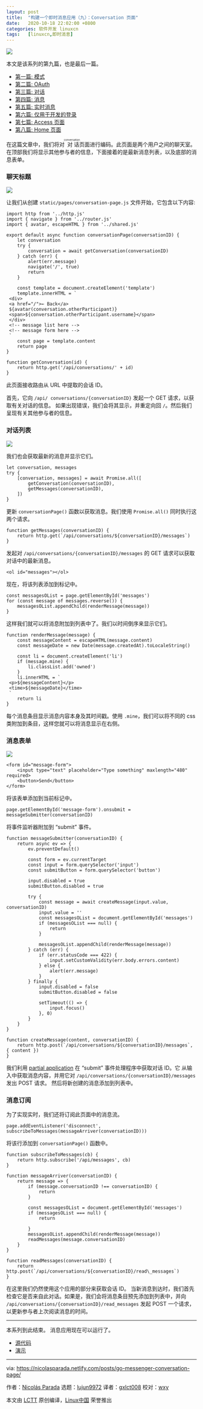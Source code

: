 ```yaml
---
layout: post
title:	"构建一个即时消息应用（九）：Conversation 页面"
date:	2020-10-18 22:02:00 +0800 
categories:	软件开发 linuxcn 
tags:	[linuxcn,即时消息]
---
```



![](/Asserts/Images/album/202010/15/220239arr978u7t7oulv73.jpg)


本文是该系列的第九篇，也是最后一篇。


* [第一篇: 模式](/article-11396-1.html)
* [第二篇: OAuth](/article-11510-1.html)
* [第三篇: 对话](/article-12056-1.html)
* [第四篇: 消息](/article-12680-1.html)
* [第五篇: 实时消息](/article-12685-1.html)
* [第六篇: 仅用于开发的登录](/article-12692-1.html)
* [第七篇: Access 页面](/article-12704-1.html)
* [第八篇: Home 页面](/article-12722-1.html)


在这篇文章中，我们将对<ruby> 对话 <rt>  conversation </rt></ruby>页面进行编码。此页面是两个用户之间的聊天室。在顶部我们将显示其他参与者的信息，下面接着的是最新消息列表，以及底部的消息表单。


### 聊天标题


![](/Asserts/Images/album/202010/15/220257j3897b37l238x33b.png)


让我们从创建 `static/pages/conversation-page.js` 文件开始，它包含以下内容:



```
import http from '../http.js'
import { navigate } from '../router.js'
import { avatar, escapeHTML } from '../shared.js'

export default async function conversationPage(conversationID) {
    let conversation
    try {
        conversation = await getConversation(conversationID)
    } catch (err) {
        alert(err.message)
        navigate('/', true)
        return
    }

    const template = document.createElement('template')
    template.innerHTML = `
 <div>
 <a href="/">← Back</a>
 ${avatar(conversation.otherParticipant)}
 <span>${conversation.otherParticipant.username}</span>
 </div>
 <!-- message list here -->
 <!-- message form here -->
 `
    const page = template.content
    return page
}

function getConversation(id) {
    return http.get('/api/conversations/' + id)
}

```

此页面接收路由从 URL 中提取的会话 ID。


首先，它向 `/api/ conversations/{conversationID}` 发起一个 GET 请求，以获取有关对话的信息。 如果出现错误，我们会将其显示，并重定向回 `/`。然后我们呈现有关其他参与者的信息。


### 对话列表


![](/Asserts/Images/album/202010/15/220310llcafw1fa777uw1a.png)


我们也会获取最新的消息并显示它们。



```
let conversation, messages
try {
    [conversation, messages] = await Promise.all([
        getConversation(conversationID),
        getMessages(conversationID),
    ])
}

```

更新 `conversationPage()` 函数以获取消息。我们使用 `Promise.all()` 同时执行这两个请求。



```
function getMessages(conversationID) {
    return http.get(`/api/conversations/${conversationID}/messages`)
}

```

发起对 `/api/conversations/{conversationID}/messages` 的 GET 请求可以获取对话中的最新消息。



```
<ol id="messages"></ol>

```

现在，将该列表添加到标记中。



```
const messagesOList = page.getElementById('messages')
for (const message of messages.reverse()) {
    messagesOList.appendChild(renderMessage(message))
}

```

这样我们就可以将消息附加到列表中了。我们以时间倒序来显示它们。



```
function renderMessage(message) {
    const messageContent = escapeHTML(message.content)
    const messageDate = new Date(message.createdAt).toLocaleString()

    const li = document.createElement('li')
    if (message.mine) {
        li.classList.add('owned')
    }
    li.innerHTML = `
 <p>${messageContent}</p>
 <time>${messageDate}</time>
 `
    return li
}

```

每个消息条目显示消息内容本身及其时间戳。使用 `.mine`，我们可以将不同的 css 类附加到条目，这样您就可以将消息显示在右侧。


### 消息表单


![](/Asserts/Images/album/202010/15/220323x343954xf7zczu2x.png)



```
<form id="message-form">
    <input type="text" placeholder="Type something" maxlength="480" required>
    <button>Send</button>
</form>

```

将该表单添加到当前标记中。



```
page.getElementById('message-form').onsubmit = messageSubmitter(conversationID)

```

将事件监听器附加到 “submit” 事件。



```
function messageSubmitter(conversationID) {
    return async ev => {
        ev.preventDefault()

        const form = ev.currentTarget
        const input = form.querySelector('input')
        const submitButton = form.querySelector('button')

        input.disabled = true
        submitButton.disabled = true

        try {
            const message = await createMessage(input.value, conversationID)
            input.value = ''
            const messagesOList = document.getElementById('messages')
            if (messagesOList === null) {
                return
            }

            messagesOList.appendChild(renderMessage(message))
        } catch (err) {
            if (err.statusCode === 422) {
                input.setCustomValidity(err.body.errors.content)
            } else {
                alert(err.message)
            }
        } finally {
            input.disabled = false
            submitButton.disabled = false

            setTimeout(() => {
                input.focus()
            }, 0)
        }
    }
}

function createMessage(content, conversationID) {
    return http.post(`/api/conversations/${conversationID}/messages`, { content })
}

```

我们利用 [partial application](https://en.wikipedia.org/wiki/Partial_application) 在 “submit” 事件处理程序中获取对话 ID。它 从输入中获取消息内容，并用它对 `/api/conversations/{conversationID}/messages` 发出 POST 请求。 然后将新创建的消息添加到列表中。


### 消息订阅


为了实现实时，我们还将订阅此页面中的消息流。



```
page.addEventListener('disconnect', subscribeToMessages(messageArriver(conversationID)))

```

将该行添加到 `conversationPage()` 函数中。



```
function subscribeToMessages(cb) {
    return http.subscribe('/api/messages', cb)
}

function messageArriver(conversationID) {
    return message => {
        if (message.conversationID !== conversationID) {
            return
        }

        const messagesOList = document.getElementById('messages')
        if (messagesOList === null) {
            return

        }
        messagesOList.appendChild(renderMessage(message))
        readMessages(message.conversationID)
    }
}

function readMessages(conversationID) {
    return http.post(`/api/conversations/${conversationID}/read\_messages`)
}

```

在这里我们仍然使用这个应用的部分来获取会话 ID。 当新消息到达时，我们首先检查它是否来自此对话。如果是，我们会将消息条目预先添加到列表中，并向 `/api/conversations/{conversationID}/read_messages` 发起 POST 一个请求，以更新参与者上次阅读消息的时间。




---


本系列到此结束。 消息应用现在可以运行了。


* [源代码](https://github.com/nicolasparada/go-messenger-demo)
* [演示](https://go-messenger-demo.herokuapp.com/)




---


via: <https://nicolasparada.netlify.com/posts/go-messenger-conversation-page/>


作者：[Nicolás Parada](https://nicolasparada.netlify.com/) 选题：[lujun9972](https://github.com/lujun9972) 译者：[gxlct008](https://github.com/gxlct008) 校对：[wxy](https://github.com/wxy)


本文由 [LCTT](https://github.com/LCTT/TranslateProject) 原创编译，[Linux中国](https://linux.cn/) 荣誉推出
